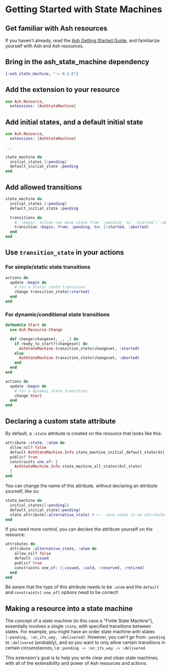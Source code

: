 # Getting Started with State Machines

## Get familiar with Ash resources

If you haven't already, read the [Ash Getting Started Guide](https://hexdocs.pm/ash/get-started.html), and familiarize yourself with Ash and Ash resources.

## Bring in the ash_state_machine dependency

```elixir
{:ash_state_machine, "~> 0.2.6"}
```

## Add the extension to your resource

```elixir
use Ash.Resource,
  extensions: [AshStateMachine]
```

## Add initial states, and a default initial state

```elixir
use Ash.Resource,
  extensions: [AshStateMachine]

...

state_machine do
  initial_states [:pending]
  default_initial_state :pending
end
```

## Add allowed transitions

```elixir
state_machine do
  initial_states [:pending]
  default_initial_state :pending

  transitions do
    # `:begin` action can move state from `:pending` to `:started`/`:aborted`
    transition :begin, from: :pending, to: [:started, :aborted]
  end
end
```

## Use `transition_state` in your actions

### For simple/static state transitions

```elixir
actions do
  update :begin do
    # for a static state transition
    change transition_state(:started)
  end
end
```

### For dynamic/conditional state transitions

```elixir
defmodule Start do
  use Ash.Resource.Change

  def change(changeset, _, _) do
    if ready_to_start?(changeset) do
      AshStateMachine.transition_state(changeset, :started)
    else
      AshStateMachine.transition_state(changeset, :aborted)
    end
  end
end

actions do
  update :begin do
    # for a dynamic state transition
    change Start
  end
end
```

## Declaring a custom state attribute

By default, a `:state` attribute is created on the resource that looks like this:

```elixir
attribute :state, :atom do
  allow_nil? false
  default AshStateMachine.Info.state_machine_initial_default_state(dsl_state)
  public? true
  constraints one_of: [
    AshStateMachine.Info.state_machine_all_states(dsl_state)
  ]
end
```

You can change the name of this attribute, without declaring an attribute yourself, like so:

```elixir
state_machine do
  initial_states([:pending])
  default_initial_state(:pending)
  state_attribute(:alternative_state) # <-- save state in an attribute named :alternative_state
end
```

If you need more control, you can declare the attribute yourself on the resource:

```elixir
attributes do
  attribute :alternative_state, :atom do
    allow_nil? false
    default :issued
    public? true
    constraints one_of: [:issued, :sold, :reserved, :retired]
  end
end
```

Be aware that the type of this attribute needs to be `:atom` and the `default` and `constraints[:one_of]` options need to be correct!


## Making a resource into a state machine

The concept of a state machine (in this case a "Finite State Machine"), essentially involves a single `state`, with specified transitions between states. For example, you might have an order state machine with states `[:pending, :on_its_way, :delivered]`. However, you can't go from `:pending` to `:delivered` (probably), and so you want to only allow certain transitions in certain circumstances, i.e `:pending -> :on_its_way -> :delivered`.

This extension's goal is to help you write clear and clean state machines, with all of the extensibility and power of Ash resources and actions.
